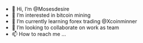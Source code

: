 - 👋 Hi, I’m @Mosesdesire
- 👀 I’m interested in bitcoin mining 
- 🌱 I’m currently learning forex trading @Xcoinminner
- 💞️ I’m looking to collaborate on work as team 
- 📫 How to reach me ...

<!---
Mosesdesire/Mosesdesire is a ✨ special ✨ repository because its `README.md` (this file) appears on your GitHub profile.
You can click the Preview link to take a look at your changes.
--->
